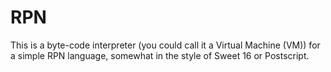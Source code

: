RPN
===

This is a byte-code interpreter (you could call it a Virtual Machine (VM)) for
a simple RPN language, somewhat in the style of Sweet 16 or Postscript.
